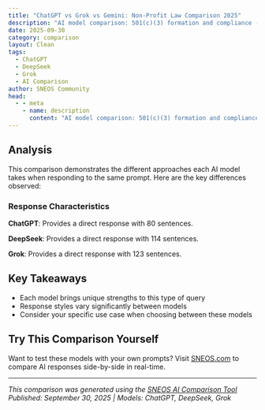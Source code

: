 ```yaml
---
title: "ChatGPT vs Grok vs Gemini: Non-Profit Law Comparison 2025"
description: "AI model comparison: 501(c)(3) formation and compliance - complete non-profit legal guide..."
date: 2025-09-30
category: comparison
layout: Clean
tags:
  - ChatGPT
  - DeepSeek
  - Grok
  - AI Comparison
author: SNEOS Community
head:
  - - meta
    - name: description
      content: "AI model comparison: 501(c)(3) formation and compliance - complete non-profit legal guide..."
---
```


<ChatComparison
  title="ChatGPT vs Grok vs Gemini: Non-Profit Law Comparison 2025"
  prompt="501(c)(3) formation and compliance - complete non-profit legal guide"
  :responses='{
    "ChatGPT": "Certainly! Here is a complete legal guide to the formation and compliance of a 501(c)(3) nonprofit organization in the United States.\n\n---\n\n# 501(c)(3) Formation and Compliance \u2013 Complete Non-Profit Legal Guide\n\n## Table of Contents\n1. Introduction to 501(c)(3) Organizations  \n2. Benefits of 501(c)(3) Status  \n3. Types of 501(c)(3) Organizations  \n4. Step-by-Step Formation Process  \n5. Key Compliance Requirements  \n6. Reporting and Ongoing Obligations  \n7. Common Legal Issues and Best Practices  \n8. Resources and References\n\n---\n\n## 1. Introduction to 501(c)(3) Organizations\nA 501(c)(3) organization is a tax-exempt nonprofit entity under Section 501(c)(3) of the Internal Revenue Code (IRC). These organizations are formed for religious, charitable, scientific, literary, educational, or other specified purposes. They are exempt from federal income tax and donations to them are generally tax-deductible for donors.\n\n## 2. Benefits of 501(c)(3) Status\n- **Tax exemption:** No federal income tax on earnings related to exempt purposes.\n- **Tax-deductible donations:** Donors can deduct contributions on their tax returns.\n- **Eligibility for grants:** Access to public and private grants that require 501(c)(3) status.\n- **Reduced postal rates:** Qualify for USPS nonprofit mailing rates.\n- **Credibility:** Recognized as a legitimate nonprofit organization.\n\n## 3. Types of 501(c)(3) Organizations\n- **Public Charities:** Supported by the public through contributions, grants, or government funds.\n- **Private Foundations:** Typically funded by a single source such as a family or corporation.\n  \nBoth must operate for exempt purposes and avoid political campaign activities.\n\n---\n\n## 4. Step-by-Step Formation Process\n\n### Step 1: Choose a Name\n- Must be unique and compliant with state laws.\n- Should not mislead or imply unauthorized actions.\n\n### Step 2: Incorporate as a Nonprofit Corporation\n- File Articles of Incorporation with your state\u0027s Secretary of State.\n- Include required language to satisfy IRS requirements for tax exemption (e.g., purpose clause, dissolution clause).\n- Pay applicable filing fees.\n\n### Step 3: Draft Bylaws\n- Establish governance rules including board structure, meetings, and officer roles.\n- Must align with both state laws and IRS requirements.\n\n### Step 4: Appoint a Board of Directors\n- Typically a minimum of three unrelated members.\n- Define roles such as President, Treasurer, and Secretary.\n\n### Step 5: Obtain an Employer Identification Number (EIN)\n- Apply online via IRS website.\n- Needed regardless of whether you will have employees.\n\n### Step 6: File Form 1023 or 1023-EZ for IRS Tax Exemption\n- **Form 1023:** Full application for larger or more complex organizations.\n- **Form 1023-EZ:** Streamlined for smaller organizations (usually gross receipts less than $50,000 annually).\n- Attach required documentation (articles, bylaws, financial information).\n\n### Step 7: Register with State Agencies\n- Charitable solicitation registration.\n- State tax exemption applications.\n- Other state-level licenses or permits.\n\n### Step 8: Comply with Local Requirements\n- Business licenses.\n- Zoning permits.\n\n---\n\n## 5. Key Compliance Requirements\n\n### Operational Tests\n- **Organizational test:** Purpose clause limits the organization\u2019s activities to exempt purposes.\n- **Operational test:** The organization must primarily engage in activities that accomplish exempt purposes.\n\n### Prohibited Activities\n- No part of earnings may benefit private individuals.\n- No political campaign activity or substantial lobbying.\n\n### Private Inurement and Private Benefit\n- No excessive compensation or unfair benefits to insiders.\n\n---\n\n## 6. Reporting and Ongoing Obligations\n\n### Annual IRS Filings\n- **Form 990, 990-EZ, or 990-N:** Annual informational return depending on size.\n- Failure to file for three consecutive years results in automatic revocation.\n\n### State Filings\n- Annual reports or renewals.\n- Charitable solicitation renewals.\n\n### Recordkeeping\n- Maintain detailed records of finances, minutes, donor information, and compliance documents.\n- Retain records for at least 3-7 years.\n\n### Donor Acknowledgments\n- Provide written receipts for donations over $250.\n- Maintain transparency to donors.\n\n---\n\n## 7. Common Legal Issues and Best Practices\n\n### Conflict of Interest Policies\n- Implement and enforce a written policy.\n- Require board disclosures.\n\n### Fundraising Compliance\n- Register in states where soliciting donations.\n- Follow ethical fundraising guidelines.\n\n### Governance\n- Regular board meetings with minutes.\n- Review and update bylaws and policies periodically.\n\n### Employment Law\n- Abide by wage laws, benefits, and workplace regulations.\n\n### Unrelated Business Income Tax (UBIT)\n- Income from activities unrelated to exempt purposes may be taxable.\n\n---\n\n## 8. Resources and References\n- **IRS Charities and Nonprofits:** https://www.irs.gov/charities-non-profits  \n- **Form 1023 and Instructions:** https://www.irs.gov/forms-pubs/about-form-1023  \n- **National Council of Nonprofits:** https://www.councilofnonprofits.org/  \n- **State-specific Resources:** Check your Secretary of State and Attorney General websites.\n\n---\n\nIf you want, I can provide templates for Articles of Incorporation, Bylaws, or Conflict of Interest policies, or help with detailed instructions for Form 1023 filing. Let me know!",
    "DeepSeek": "Of course. This is a comprehensive legal guide to forming and maintaining a 501(c)(3) non-profit organization in the United States.\n\n***\n\n**Disclaimer:** This guide is for informational purposes only and does not constitute legal or tax advice. The process is complex and state-specific. You are strongly encouraged to consult with a qualified attorney and a CPA who specialize in non-profit law to guide you through this process.\n\n---\n\n### **The Complete Non-Profit Legal Guide: Formation \u0026 Compliance**\n\nThis guide is broken down into two main parts:\n1.  **Part 1: Formation** - The steps to legally create and obtain 501(c)(3) status.\n2.  **Part 2: Compliance** - The ongoing rules to maintain your tax-exempt status and avoid penalties.\n\n---\n\n## **Part 1: Forming Your 501(c)(3) Non-Profit**\n\nThis is a multi-stage process that involves state and federal governments.\n\n### **Stage 1: The Pre-Foundation (Planning \u0026 Structure)**\n\nBefore you file any paperwork, you must lay the proper groundwork.\n\n1.  **Define Your Charitable Purpose:**\n    Your organization\u0027s mission **must** fall under one of the IRS\u0027s approved categories:\n    *   Charitable\n    *   Religious\n    *   Educational\n    *   Scientific\n    *   Literary\n    *   Testing for public safety\n    *   Fostering national/international amateur sports competition\n    *   Preventing cruelty to children or animals\n    Your governing documents must clearly state this purpose.\n\n2.  **Choose a Name:**\n    *   Conduct a name search in your state of incorporation to ensure it\u0027s unique and available.\n    *   Ensure the name is not too similar to an existing business or trademark.\n    *   Consider a name that clearly reflects your mission.\n\n3.  **Assemble Your Initial Directors:**\n    *   You need at least three people for a well-rounded board. Avoid a board composed entirely of family members or people from the same household.\n    *   Your initial board will serve until the first election, as defined in your bylaws.\n\n4.  **Draft Your Governing Documents:**\n    *   **Bylaws:** These are the internal \u0022rules of the road\u0022 for your organization. They define:\n        *   The roles and responsibilities of directors and officers.\n        *   How meetings are conducted (quorum, voting).\n        *   Committee structures.\n        *   Membership provisions (if you will have members).\n        *   Conflict of interest policy procedures.\n    *   **Conflict of Interest Policy:** This is a **critical** document. It requires directors, officers, and key employees to disclose any financial interests that might conflict with the organization\u0027s duties. The IRS looks for this in your application.\n\n### **Stage 2: State-Level Formation**\n\nYou create the legal entity under state law.\n\n1.  **Incorporate in Your State:**\n    *   File **Articles of Incorporation** with the appropriate state agency (usually the Secretary of State).\n    *   The Articles *must* include specific **IRS tax-exemption language**. This is non-negotiable. The two key clauses are:\n        *   **Purpose Clause:** Stating the organization is formed for one of the 501(c)(3) purposes listed above.\n        *   **Dissolution Clause:** Stating that upon dissolution, the organization\u0027s assets will be distributed for an exempt purpose or to another 501(c)(3), the federal government, or a state or local government for a public purpose. **This ensures the assets remain dedicated to a charitable mission.**\n\n2.  **Obtain an EIN (Employer Identification Number):**\n    *   Apply for an EIN from the IRS (Form SS-4). This is free and can be done online. It\u0027s like a social security number for your organization and is required to open bank accounts and hire employees.\n\n3.  **Hold Your First Board Meeting \u0026 Adopt Bylaws:**\n    *   The initial board of directors should hold an organizational meeting.\n    *   Key actions at this meeting include:\n        *   Adopting the Bylaws and Conflict of Interest Policy.\n        *   Appointing officers (President, Secretary, Treasurer).\n        *   Approving the opening of a bank account.\n        *   Setting the accounting period (fiscal year).\n        *   Authorizing the filing of the 501(c)(3) application.\n\n### **Stage 3: Federal Tax-Exemption Application**\n\nThis is the most complex part of the process.\n\n1.  **Complete and File IRS Form 1023 Series:**\n    *   **Form 1023:** The long-form application. Used by most organizations with anticipated annual gross receipts exceeding $50,000. It is detailed and requires significant financial projections and narrative.\n    *   **Form 1023-EZ:** A streamlined application. Only available to organizations projecting gross receipts of \u2264$50,000 in the next three years and with assets of \u2264$250,000. It is much simpler and filed online, but not all organizations qualify.\n    *   **Form 1024-A:** For organizations seeking 501(c)(4) status (social welfare orgs), not (c)(3).\n\n2.  **What Form 1023 Requires:**\n    *   A detailed narrative of your activities.\n    *   Financial data (budgets, balance sheets).\n    *   Copies of your Articles of Incorporation and Bylaws.\n    *   Information about your board of directors, officers, and key employees.\n    *   A statement of your fundraising practices.\n    *   A user fee (which varies; check the IRS website for the current amount).\n\n3.  **The IRS Determination:**\n    *   The IRS review can take from 3 to 12 months (longer for complex applications).\n    *   If approved, you will receive a **Determination Letter** stating that you are recognized as a 501(c)(3) public charity.\n    *   Your tax-exemption is effective from the \u0022date of formation\u0022 (the postmark date of your Articles of Incorporation), provided you file Form 1023 within 27 months.\n\n### **Stage 4: Post-Formation State \u0026 Local Requirements**\n\n1.  **State Tax Exemption:** You may need to apply separately for exemption from state income, sales, and property taxes. The IRS determination letter is key evidence for these applications.\n2.  **Charitable Solicitation Registration:** If you plan to raise funds from the public, most states require you to register *before* you solicit donations. This is a critical and often overlooked step.\n3.  **Business Licenses:** Obtain any required local business licenses or permits.\n4.  **Open a Bank Account:** Use your EIN to open a dedicated business bank account. **Never commingle personal and organizational funds.**\n\n---\n\n## **Part 2: Ongoing Compliance for 501(c)(3) Organizations**\n\nMaintaining your status is an active, ongoing responsibility.\n\n### **1. Corporate Governance**\n\n*   **Board Responsibilities:** Your board must be active and engaged in governance, not just a \u0022rubber stamp.\u0022 They have a **fiduciary duty** (Duty of Care, Duty of Loyalty, Duty of Obedience) to the organization.\n*   **Meetings:** Hold regular board meetings (at least annually, but quarterly is better) and document them with **meeting minutes**. Minutes are your legal record of important decisions.\n*   **Avoiding Private Inurement:** This is the cardinal rule. **No part of the organization\u0027s net earnings may inure to the benefit of any private shareholder or individual.** This means you cannot unfairly benefit insiders (directors, officers, key employees). Reasonable compensation for services is allowed, but it must be documented and justified as \u0022reasonable.\u0022\n\n### **2. Federal Annual Filing (Form 990 Series)**\n\n**You must file a version of the Form 990 every year, even if you have no income.** Failure to file for three consecutive years will result in an automatic revocation of your tax-exempt status.\n\n*   **Form 990-N (e-Postcard):** For organizations with gross receipts \u2264 $50,000.\n*   **Form 990-EZ:** For organizations with gross receipts \u003C $200,000 and total assets \u003C $500,000.\n*   **Form 990 (Long Form):** For organizations with gross receipts \u2265 $200,000 or total assets \u2265 $500,000.\n*   **Form 990-T:** If you have **Unrelated Business Income (UBI)** of $1,000 or more, you must file this form and may owe tax. UBI is income from a trade or business that is regularly carried on and is not substantially related to your exempt purpose (e.g., a museum running an unrelated restaurant).\n\n### **3. Lobbying and Political Activity**\n\nThis is a highly regulated area. Missteps can lead to penalties or revocation.\n\n*   **Political Campaign Activity: ABSOLUTELY PROHIBITED.**\n    *   You cannot endorse or oppose candidates for public office.\n    *   You cannot donate to political campaigns.\n    *   You cannot engage in partisan political activities.\n*   **Lobbying (Influencing Legislation):** **Permitted, but limited.**\n    *   You can educate legislators on issues.\n    *   There are two tests for lobbying limits: the \u0022insubstantial part\u0022 test or the more precise **501(h) election**, which provides clear spending limits. Making the 501(h) election is generally recommended.\n\n### **4. State \u0026 Local Compliance**\n\n*   **Annual State Reports:** Most states require an annual report (and fee) to the Secretary of State to keep your corporation in \u0022good standing.\u0022\n*   **Charitable Solicitation Renewals:** If you are registered to fundraise, you must",
    "Grok": "Starting and maintaining a 501(c)(3) nonprofit organization in the United States involves a series of legal, administrative, and ongoing compliance steps. A 501(c)(3) designation refers to a specific tax-exempt status under the Internal Revenue Code, typically granted to organizations with charitable, religious, educational, scientific, literary, or similar purposes. This guide provides a comprehensive overview of the formation process and ongoing compliance requirements for a 501(c)(3) nonprofit. \n\nWhile this guide is thorough, it is not a substitute for professional legal or accounting advice. Consult with an attorney, accountant, or nonprofit specialist for guidance tailored to your specific situation and state laws.\n\n---\n\n### Part 1: Formation of a 501(c)(3) Nonprofit Organization\n\n#### 1. Understand the Purpose and Eligibility for 501(c)(3) Status\n- **Purpose**: 501(c)(3) status is reserved for organizations that operate for charitable, educational, religious, scientific, literary, testing for public safety, fostering national or international amateur sports competition, or preventing cruelty to children or animals. The organization must serve a public benefit, not private interests.\n- **Prohibited Activities**: 501(c)(3) organizations are prohibited from:\n  - Engaging in political campaign activities (e.g., endorsing candidates).\n  - Excessive lobbying (though some lobbying is allowed if it does not constitute a substantial part of activities).\n  - Providing private benefits to individuals or insiders (e.g., excessive compensation to founders or board members).\n- **Public Charity vs. Private Foundation**: Most 501(c)(3) organizations aim to be classified as public charities (funded by the general public, government grants, or program revenue) rather than private foundations (typically funded by a single source, like a family or corporation, and subject to stricter rules).\n\n#### 2. Choose a Name for Your Nonprofit\n- Select a unique name that reflects your mission and complies with state naming rules.\n- Check name availability through your state\u2019s business registry (often the Secretary of State\u2019s website).\n- Ensure the name does not infringe on trademarks by searching the U.S. Patent and Trademark Office (USPTO) database.\n- Reserve the name if required by your state.\n\n#### 3. Form a Board of Directors\n- Appoint a board of directors (or trustees) to oversee the organization. Most states require at least 3 unrelated individuals (check your state\u2019s minimum).\n- Board members should be committed to the mission, have no conflicts of interest, and ideally bring diverse skills (e.g., legal, financial, or fundraising expertise).\n- Establish roles such as president, secretary, and treasurer.\n\n#### 4. Draft Bylaws\n- Bylaws are the internal rules governing your nonprofit\u2019s operations, including:\n  - Board structure and responsibilities.\n  - Meeting frequency and voting procedures.\n  - Conflict of interest policies.\n  - Amendment processes.\n- Ensure bylaws comply with state law and IRS requirements (e.g., include a dissolution clause stating that assets will be distributed to another 501(c)(3) upon closure).\n\n#### 5. Incorporate at the State Level\n- File Articles of Incorporation (or a similar document) with your state\u2019s Secretary of State or equivalent agency. This legally establishes your nonprofit as a corporation.\n- Include required provisions in the Articles of Incorporation, such as:\n  - The nonprofit\u2019s name and purpose (must align with 501(c)(3) eligible purposes).\n  - A statement that the organization will not engage in prohibited activities (e.g., political campaigning).\n  - A dissolution clause for asset distribution.\n- Pay the state filing fee (varies by state, typically $25\u2013$100).\n- Appoint a registered agent (a person or entity to receive legal documents on behalf of the nonprofit).\n\n#### 6. Obtain an Employer Identification Number (EIN)\n- Apply for an EIN (also called a Federal Tax ID Number) from the IRS. This is required for tax filings, banking, and applying for 501(c)(3) status.\n- Apply online at the IRS website (free) or via Form SS-4 by mail or fax.\n\n#### 7. Apply for 501(c)(3) Federal Tax-Exempt Status\n- **Choose the Appropriate Form**:\n  - **Form 1023-EZ**: A streamlined application for smaller organizations expecting annual gross receipts of $50,000 or less and assets of $250,000 or less. Filing fee is $275 (as of 2023).\n  - **Form 1023**: The standard, more detailed application for larger organizations or those not eligible for Form 1023-EZ. Filing fee is $600 (as of 2023).\n- **Required Information for Form 1023/1023-EZ**:\n  - Organizational details (name, EIN, purpose, activities).\n  - Financial data (budget projections for the next 3 years).\n  - Governing documents (Articles of Incorporation, bylaws).\n  - Description of programs and how they fulfill a 501(c)(3) purpose.\n  - Conflict of interest policy.\n- **Submit Supporting Documents**:\n  - Articles of Incorporation (with state approval stamp).\n  - Bylaws.\n  - Any contracts or agreements (if applicable).\n- **Timeline**: Approval for Form 1023-EZ can take 2\u20134 weeks; Form 1023 may take 3\u20136 months or longer if the IRS requests additional information.\n- Upon approval, the IRS will issue a determination letter confirming your 501(c)(3) status.\n\n#### 8. Register for State Tax Exemptions and Charitable Solicitation\n- Apply for state tax exemptions (e.g., income tax, sales tax) if available in your state. Requirements vary by state.\n- Register for charitable solicitation if your nonprofit will fundraise. Many states require registration before soliciting donations, often through the Attorney General\u2019s office or a similar agency.\n\n#### 9. Open a Bank Account and Set Up Accounting\n- Open a business bank account in the nonprofit\u2019s name using the EIN and incorporation documents.\n- Establish an accounting system to track income, expenses, and donations. Consider using nonprofit-specific software like QuickBooks for Nonprofits.\n- Maintain separate finances from personal accounts to avoid commingling funds.\n\n---\n\n### Part 2: Ongoing Compliance for a 501(c)(3) Nonprofit\n\n#### 1. Federal Tax Filings (IRS Requirements)\n- **Annual Information Return**: Most 501(c)(3) organizations must file an annual return with the IRS, even if they have no income. Options include:\n  - **Form 990-N (e-Postcard)**: For organizations with gross receipts of $50,000 or less. No fee; filed online.\n  - **Form 990-EZ**: For organizations with gross receipts under $200,000 and total assets under $500,000.\n  - **Form 990**: For larger organizations meeting the above thresholds.\n  - **Form 990-PF**: For private foundations.\n- **Due Date**: Forms are due by the 15th day of the 5th month after the end of your fiscal year (e.g., May 15 for a December 31 fiscal year-end). Extensions are available.\n- **Penalties**: Failure to file for 3 consecutive years results in automatic revocation of 501(c)(3) status.\n- **Unrelated Business Income Tax (UBIT)**: If your nonprofit earns income from activities unrelated to its exempt purpose (e.g., selling merchandise not tied to your mission), file Form 990-T and pay taxes on that income.\n\n#### 2. State Compliance\n- **Annual Reports**: Many states require nonprofits to file annual or biennial reports with the Secretary of State to maintain good standing. Fees and deadlines vary.\n- **Charitable Solicitation Renewals**: Renew state charitable solicitation registrations annually if required.\n- **State Taxes**: File any required state tax returns or exemption renewals.\n\n#### 3. Maintain Proper Records\n- Keep detailed records of:\n  - Financial transactions (receipts, invoices, bank statements).\n  - Board meeting minutes and resolutions.\n  - Donor records (especially for contributions over $250, to issue written acknowledgments for tax deductions).\n  - Employment records (if you have staff).\n- Retain records for at least 7 years (or as required by state law) for financial documents and permanently for key organizational documents like the IRS determination letter.\n\n#### 4. Adhere to Governance and Operational Rules\n- **Board Oversight**: Hold regular board meetings (as specified in bylaws) and document decisions through minutes.\n- **Conflict of Interest**: Enforce a conflict-of-interest policy to prevent board members or staff from benefiting personally from nonprofit activities.\n- **Public Disclosure**: Make certain documents available to the public upon request, including:\n  - IRS determination letter.\n  - Form 990 filings for the past 3 years.\n  - Application for exemption (Form 1023).\n\n#### 5. Fundraising and Donor Compliance\n- Provide written acknowledgments for donations of $250 or more, including your organization\u2019s name, the donation amount (or description of non-cash contributions), and a statement that no goods or services were provided in return (if applicable).\n- Comply with state and federal fundraising laws, including online fundraising and crowdfunding regulations.\n- Be transparent about how funds are used to maintain donor trust.\n\n#### 6. Employment and Payroll Compliance (If Applicable)\n- If you hire employees, comply with federal and state labor laws:\n  - Withhold payroll taxes and file IRS Form 941 (quarterly federal tax return).\n  - File Form W-2 for employees and Form 1099-NEC for contractors.\n  - Comply with minimum wage, overtime, and workplace safety laws.\n- Consider worker\u2019s compensation insurance and other required benefits.\n\n#### 7. Avoid Prohibited Activities\n- **Political Activity**: Do not endorse or oppose political candidates. Limited lobbying is allowed but must not be a substantial part of activities (consider the \u201Csubstantial part test\u201D or elect the 501(h) expenditure test for clear spending limits on"
  }'
  published-date="11:39"
/>

## Analysis

This comparison demonstrates the different approaches each AI model takes when responding to the same prompt. Here are the key differences observed:

### Response Characteristics

**ChatGPT**: Provides a direct response with 80 sentences. 

**DeepSeek**: Provides a direct response with 114 sentences. 

**Grok**: Provides a direct response with 123 sentences. 

## Key Takeaways

- Each model brings unique strengths to this type of query
- Response styles vary significantly between models
- Consider your specific use case when choosing between these models

## Try This Comparison Yourself

Want to test these models with your own prompts? Visit [SNEOS.com](https://sneos.com) to compare AI responses side-by-side in real-time.

---

*This comparison was generated using the [SNEOS AI Comparison Tool](https://sneos.com)*
*Published: September 30, 2025 | Models: ChatGPT, DeepSeek, Grok*
